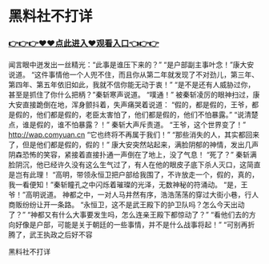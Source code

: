 # 黑料社不打详

### <a href="http://www.baidu.com/link?url=ok3_Ml5QdPpOWDUDT8PseJcBKYiYUthhvs1MDf_XWaxIqoOiiz3h9rK40scs4rg4&wd">👉👉👉♥♥点此进入♥观看入口👈👉👉</a>

闻言眼中迸发出一丝精光：“此事是谁压下来的？”
    “是户部副主事叶念！”康大安说道。
    “这件事情他一个人兜不住，而且你从第二年就发现了不对劲儿，第三年、第四年、第五年依旧如此，我就不信你能无动于衷！”
    “是不是还有人威胁过你，甚至是抓住了你什么把柄？”秦斩寒声说道。
    “噗通！”
    被秦斩凌厉的眼神扫过，康大安直接跪倒在地，浑身颤抖着，失声痛哭着说道：
    “假的，都是假的，王爷，都是假的，他们都是假的，老臣太害怕了，他们都是假的，他们不怕暴露。”
    “说清楚点，谁是假的，谁不怕暴露？！”
    秦斩大声斥责道。
    “王爷，这个世界变了！”
    http://wap.comyuan.cn
    “它也终将不再属于我们！”
    “那些消失的人，其实都回来了，但是他们都是假的，假的！”
    康大安突然站起来，满脸阴郁的神情，发出几声阴森恐怖的笑容，紧接着直接扑通一声倒在了地上，没了气息！
    “死了？”
    秦斩满脸阴沉，他已经许久没有这么生气过了，有人在他的眼皮子底下杀人灭口，这简直是岂有此理！
    “高明，带领永恒卫把户部给我围了，不许放走一个，假的，真的，我一看便知！”秦斩瞳孔之中闪烁着璀璨的光泽，无数神秘的符涌动。
    “是，王爷！”高明说道。
    神都之中，一对人马井然有序，浩浩荡荡的穿过大街小巷，行人商贩纷纷让开一条路。
    “永恒卫，这不是武王殿下的护卫队吗？怎么今天出动了？”
    “神都又有什么大事要发生吗，怎么连亲王殿下都惊动了？”
    “看他们去的方向好像是户部，可能是关于朝廷的一些事情，并不是什么战事将起！”
    “可别再折腾了，武王执政之后好不容

黑料社不打详
